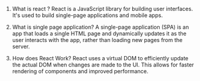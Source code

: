 1. What is react ?
React is a JavaScript library for building user interfaces. It's used to build single-page applications and mobile apps.

2. What is single page application?
A single-page application (SPA) is an app that loads a single HTML page and dynamically updates it as the user interacts with the app, rather than loading new pages from the server.

3. How does React Work?
React uses a virtual DOM to efficiently update the actual DOM when changes are made to the UI. This allows for faster rendering of components and improved performance.